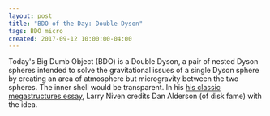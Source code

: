 ```yaml
---
layout: post
title: "BDO of the Day: Double Dyson"
tags: BDO micro
created: 2017-09-12 10:00:00-04:00
---
```

Today's Big Dumb Object (BDO) is a Double Dyson, a pair of nested Dyson spheres intended to solve the gravitational issues of a single Dyson sphere by creating an area of atmosphere but microgravity between the two spheres.  The inner shell would be transparent.  In his [his classic megastructures essay](https://en.wikipedia.org/wiki/Bigger_Than_Worlds), Larry Niven credits Dan Alderson (of disk fame) with the idea.
